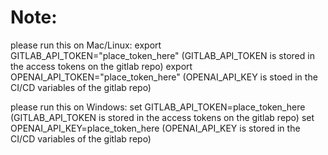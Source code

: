 # Note: 
please run this on Mac/Linux:
  export GITLAB_API_TOKEN="place_token_here"                (GITLAB_API_TOKEN is stored in the access tokens on the gitlab repo)
  export OPENAI_API_TOKEN="place_token_here"                (OPENAI_API_KEY is stoed in the CI/CD variables of the gitlab repo)

please run this on Windows:
  set GITLAB_API_TOKEN=place_token_here                     (GITLAB_API_TOKEN is stored in the access tokens on the gitlab repo)
  set OPENAI_API_KEY=place_token_here                       (OPENAI_API_KEY is stored in the CI/CD variables of the gitlab repo)
